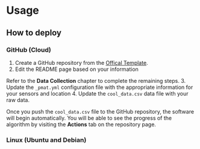 # Usage

## How to deploy

### GitHub (Cloud)
1. Create a GitHub repository from the [Offical Template](https://template.pmat.app).
2. Edit the README page based on your information

Refer to the **Data Collection** chapter to complete the remaining steps.
3. Update the `_pmat.yml` configuration file with the appropriate information for your sensors and location
4. Update the `cool_data.csv` data file with your raw data. 

Once you push the `cool_data.csv` file to the GitHub repository, the software will begin automatically. You will be able to see the progress of the algorithm by visiting the **Actions** tab on the repository page. 

### Linux (Ubuntu and Debian)


